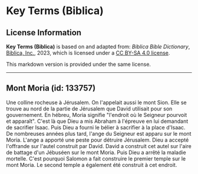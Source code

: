 # Key Terms (Biblica)

## License Information

**Key Terms (Biblica)** is based on and adapted from: _Biblica Bible Dictionary_, [Biblica, Inc.](https://www.biblica.com/), 2023, which is licensed under a [CC BY-SA 4.0 license](https://creativecommons.org/licenses/by-sa/4.0/legalcode.en).

This markdown version is provided under the same license.



--------------------------------

## Mont Moria (id: 133757)

Une colline rocheuse à Jérusalem. On l'appelait aussi le mont Sion. Elle se trouve au nord de la partie de Jérusalem que David utilisait pour son gouvernement. En hébreu, Moria signifie "l'endroit où le Seigneur pourvoit et apparaît". C'est là que Dieu a mis Abraham à l'épreuve en lui demandant de sacrifier Isaac. Puis Dieu a fourni le bélier à sacrifier à la place d'Isaac. De nombreuses années plus tard, l'ange du Seigneur est apparu sur le mont Moria. L'ange a apporté une peste pour détruire Jérusalem. Dieu a accepté l'offrande sur l'autel construit par David. David a construit cet autel sur l'aire de battage d'un Jébuséen sur le mont Moria. Puis Dieu a arrêté la maladie mortelle. C'est pourquoi Salomon a fait construire le premier temple sur le mont Moria. Le second temple a également été construit à cet endroit.


